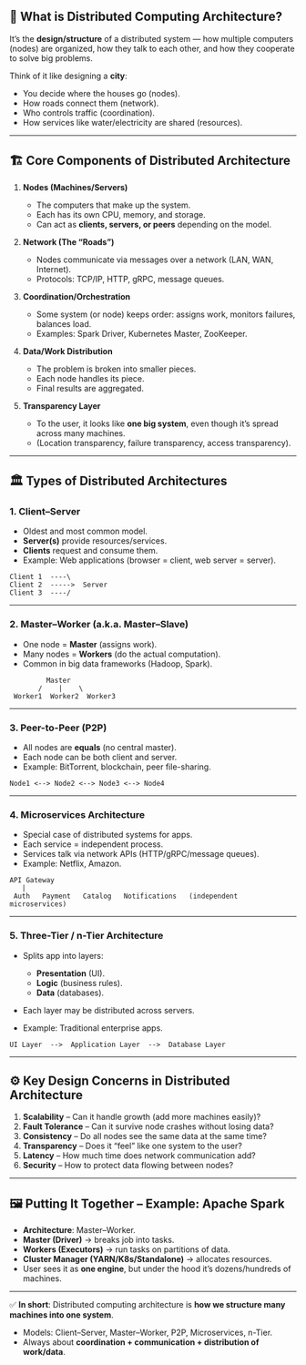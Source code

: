 ## 🧠 What is Distributed Computing Architecture?

It’s the **design/structure** of a distributed system — how multiple computers (nodes) are organized, how they talk to each other, and how they cooperate to solve big problems.

Think of it like designing a **city**:

* You decide where the houses go (nodes).
* How roads connect them (network).
* Who controls traffic (coordination).
* How services like water/electricity are shared (resources).

---

## 🏗️ Core Components of Distributed Architecture

1. **Nodes (Machines/Servers)**

   * The computers that make up the system.
   * Each has its own CPU, memory, and storage.
   * Can act as **clients, servers, or peers** depending on the model.

2. **Network (The “Roads”)**

   * Nodes communicate via messages over a network (LAN, WAN, Internet).
   * Protocols: TCP/IP, HTTP, gRPC, message queues.

3. **Coordination/Orchestration**

   * Some system (or node) keeps order: assigns work, monitors failures, balances load.
   * Examples: Spark Driver, Kubernetes Master, ZooKeeper.

4. **Data/Work Distribution**

   * The problem is broken into smaller pieces.
   * Each node handles its piece.
   * Final results are aggregated.

5. **Transparency Layer**

   * To the user, it looks like **one big system**, even though it’s spread across many machines.
   * (Location transparency, failure transparency, access transparency).

---

## 🏛️ Types of Distributed Architectures

### 1. **Client–Server**

* Oldest and most common model.
* **Server(s)** provide resources/services.
* **Clients** request and consume them.
* Example: Web applications (browser = client, web server = server).

```
Client 1  ----\
Client 2  ----->  Server
Client 3  ----/
```

---

### 2. **Master–Worker (a.k.a. Master–Slave)**

* One node = **Master** (assigns work).
* Many nodes = **Workers** (do the actual computation).
* Common in big data frameworks (Hadoop, Spark).

```
         Master
       /    |    \
 Worker1  Worker2  Worker3
```

---

### 3. **Peer-to-Peer (P2P)**

* All nodes are **equals** (no central master).
* Each node can be both client and server.
* Example: BitTorrent, blockchain, peer file-sharing.

```
Node1 <--> Node2 <--> Node3 <--> Node4
```

---

### 4. **Microservices Architecture**

* Special case of distributed systems for apps.
* Each service = independent process.
* Services talk via network APIs (HTTP/gRPC/message queues).
* Example: Netflix, Amazon.

```
API Gateway
   |
 Auth   Payment   Catalog   Notifications   (independent microservices)
```

---

### 5. **Three-Tier / n-Tier Architecture**

* Splits app into layers:

  * **Presentation** (UI).
  * **Logic** (business rules).
  * **Data** (databases).
* Each layer may be distributed across servers.
* Example: Traditional enterprise apps.

```
UI Layer  -->  Application Layer  -->  Database Layer
```

---

## ⚙️ Key Design Concerns in Distributed Architecture

1. **Scalability** – Can it handle growth (add more machines easily)?
2. **Fault Tolerance** – Can it survive node crashes without losing data?
3. **Consistency** – Do all nodes see the same data at the same time?
4. **Transparency** – Does it “feel” like one system to the user?
5. **Latency** – How much time does network communication add?
6. **Security** – How to protect data flowing between nodes?

---

## 🖼️ Putting It Together – Example: Apache Spark

* **Architecture**: Master–Worker.
* **Master (Driver)** → breaks job into tasks.
* **Workers (Executors)** → run tasks on partitions of data.
* **Cluster Manager (YARN/K8s/Standalone)** → allocates resources.
* User sees it as **one engine**, but under the hood it’s dozens/hundreds of machines.

---

✅ **In short**:
Distributed computing architecture is **how we structure many machines into one system**.

* Models: Client–Server, Master–Worker, P2P, Microservices, n-Tier.
* Always about **coordination + communication + distribution of work/data**.


